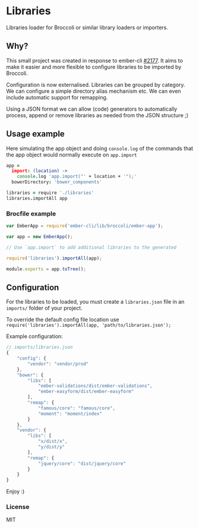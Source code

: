 # Libraries

Libraries loader for Broccoli or similar library loaders or importers.

## Why?

This small project was created in response to ember-cli [#2177](https://github.com/stefanpenner/ember-cli/issues/2177).
It aims to make it easier and more flexible to configure libraries to be imported by Broccoli. 

Configuration is now externalised. Libraries can be grouped by category. We can configure a simple directory alias mechanism etc.
 We can even include automatic support for remapping.

Using a JSON format we can allow (code) generators to automatically process, append or remove libraries as needed 
from the JSON structure ;)

## Usage example

Here simulating the app object and doing `console.log` of the 
commands that the app object would normally execute on `app.import`

```coffeescript
app =
  import: (location) ->
    console.log 'app.import("' + location + '");'
  bowerDirectory: 'bower_components'

libraries = require './libraries'
libraries.importAll app
```

### Brocfile example

```javascript
var EmberApp = require('ember-cli/lib/broccoli/ember-app');

var app = new EmberApp();

// Use `app.import` to add additional libraries to the generated

require('libraries').importAll(app);

module.exports = app.toTree();
```

## Configuration

For the libraries to be loaded, you must create a `libraries.json` file in an `imports/` folder of your project.

To override the default config file location use `require('libraries').importAll(app, 'path/to/libraries.json');`

Example configuration:

```javascript
// imports/libraries.json
{
    "config": {
        "vendor": "vendor/prod"
    },
    "bower": {
        "libs": [
            "ember-validations/dist/ember-validations",
            "ember-easyform/dist/ember-easyform"
        ],
        "remap": {
            "famous/core": "famous/core",
            "moment": "moment/index"
        }
    },
    "vendor": {
        "libs": [
            "x/dist/x",
            "y/dist/y"
        ],
        "remap": {
            "jquery/core": "dist/jquery/core"
        }
    }
}
```

Enjoy :)

### License

MIT
